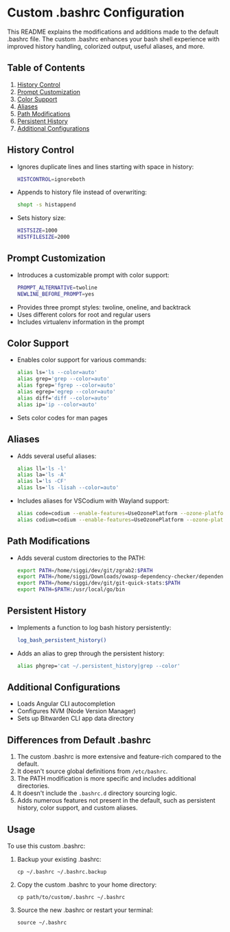 # Custom .bashrc Configuration

This README explains the modifications and additions made to the default .bashrc file. The custom .bashrc enhances your bash shell experience with improved history handling, colorized output, useful aliases, and more.

## Table of Contents

1. [History Control](#history-control)
2. [Prompt Customization](#prompt-customization)
3. [Color Support](#color-support)
4. [Aliases](#aliases)
5. [Path Modifications](#path-modifications)
6. [Persistent History](#persistent-history)
7. [Additional Configurations](#additional-configurations)

## History Control

- Ignores duplicate lines and lines starting with space in history:
  ```bash
  HISTCONTROL=ignoreboth
  ```
- Appends to history file instead of overwriting:
  ```bash
  shopt -s histappend
  ```
- Sets history size:
  ```bash
  HISTSIZE=1000
  HISTFILESIZE=2000
  ```

## Prompt Customization

- Introduces a customizable prompt with color support:
  ```bash
  PROMPT_ALTERNATIVE=twoline
  NEWLINE_BEFORE_PROMPT=yes
  ```
- Provides three prompt styles: twoline, oneline, and backtrack
- Uses different colors for root and regular users
- Includes virtualenv information in the prompt

## Color Support

- Enables color support for various commands:
  ```bash
  alias ls='ls --color=auto'
  alias grep='grep --color=auto'
  alias fgrep='fgrep --color=auto'
  alias egrep='egrep --color=auto'
  alias diff='diff --color=auto'
  alias ip='ip --color=auto'
  ```
- Sets color codes for man pages

## Aliases

- Adds several useful aliases:
  ```bash
  alias ll='ls -l'
  alias la='ls -A'
  alias l='ls -CF'
  alias ls='ls -lisah --color=auto'
  ```
- Includes aliases for VSCodium with Wayland support:
  ```bash
  alias code=codium --enable-features=UseOzonePlatform --ozone-platform=wayland
  alias codium=codium --enable-features=UseOzonePlatform --ozone-platform=wayland
  ```

## Path Modifications

- Adds several custom directories to the PATH:
  ```bash
  export PATH=/home/siggi/dev/git/zgrab2:$PATH
  export PATH=/home/siggi/Downloads/owasp-dependency-checker/dependency-check/bin:$PATH
  export PATH=/home/siggi/dev/git/git-quick-stats:$PATH
  export PATH=$PATH:/usr/local/go/bin
  ```

## Persistent History

- Implements a function to log bash history persistently:
  ```bash
  log_bash_persistent_history()
  ```
- Adds an alias to grep through the persistent history:
  ```bash
  alias phgrep='cat ~/.persistent_history|grep --color'
  ```

## Additional Configurations

- Loads Angular CLI autocompletion
- Configures NVM (Node Version Manager)
- Sets up Bitwarden CLI app data directory

## Differences from Default .bashrc

1. The custom .bashrc is more extensive and feature-rich compared to the default.
2. It doesn't source global definitions from `/etc/bashrc`.
3. The PATH modification is more specific and includes additional directories.
4. It doesn't include the `.bashrc.d` directory sourcing logic.
5. Adds numerous features not present in the default, such as persistent history, color support, and custom aliases.

## Usage

To use this custom .bashrc:

1. Backup your existing .bashrc:
   ```
   cp ~/.bashrc ~/.bashrc.backup
   ```
2. Copy the custom .bashrc to your home directory:
   ```
   cp path/to/custom/.bashrc ~/.bashrc
   ```
3. Source the new .bashrc or restart your terminal:
   ```
   source ~/.bashrc
   ```

